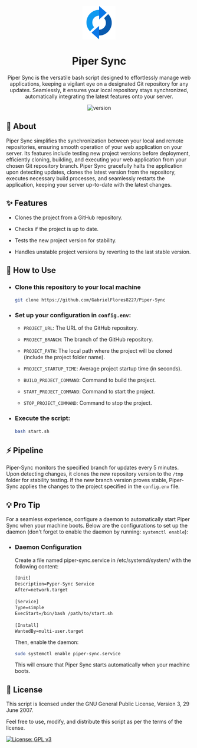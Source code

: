 <div align="center">
  <a href="https://www.gabriel-flores.dev/" target="_blank">
    <img src='https://github.com/GabrielFlores8227/GabrielFlores8227/blob/main/global-assets/Piper-Sync/piper-sync.png' height='90'>
  </a>
</div>

<h1 align="center">
  Piper Sync
</h1>

<p align="center">
  Piper Sync is the versatile bash script designed to effortlessly manage web applications, keeping a vigilant eye on a designated Git 
  repository for any updates. Seamlessly, it ensures your local repository stays synchronized, automatically integrating the latest 
  features onto your server.
</p>

<p align="center">
  <img src="https://img.shields.io/badge/version-1.0.0-blue" alt="version">
</p>

## 📝 About

Piper Sync simplifies the synchronization between your local and remote repositories, ensuring smooth operation of your web application 
on your server. Its features include testing new project versions before deployment, efficiently cloning, building, and executing your 
web application from your chosen Git repository branch. Piper Sync gracefully halts the application upon detecting updates, clones the 
latest version from the repository, executes necessary build processes, and seamlessly restarts the application, keeping your server 
up-to-date with the latest changes.

## ✨ Features

- Clones the project from a GitHub repository.

- Checks if the project is up to date.

- Tests the new project version for stability.

- Handles unstable project versions by reverting to the last stable version.

## 🔧 How to Use

- ### Clone this repository to your local machine

  ```bash
  git clone https://github.com/GabrielFlores8227/Piper-Sync
  ```

- ### Set up your configuration in `config.env`:

  - `PROJECT_URL`: The URL of the GitHub repository.
  
  - `PROJECT_BRANCH`: The branch of the GitHub repository.
  
  - `PROJECT_PATH`: The local path where the project will be cloned (include the project folder name).
  
  - `PROJECT_STARTUP_TIME`: Average project startup time (in seconds).
  
  - `BUILD_PROJECT_COMMAND`: Command to build the project.
  
  - `START_PROJECT_COMMAND`: Command to start the project.
  
  - `STOP_PROJECT_COMMAND`: Command to stop the project.
    
- ### Execute the script:

  ```bash
  bash start.sh
  ```

## ⚡ Pipeline

Piper-Sync monitors the specified branch for updates every 5 minutes. Upon detecting changes, it clones the new repository version to the 
`/tmp` folder for stability testing. If the new branch version proves stable, Piper-Sync applies the changes to the project specified in the 
`config.env` file.

## 💡 Pro Tip

For a seamless experience, configure a daemon to automatically start Piper Sync when your machine boots. Below are the configurations to set up 
the daemon (don't forget to enable the daemon by running: `systemctl enable`):

- ### Daemon Configuration

  Create a file named piper-sync.service in /etc/systemd/system/ with the following content:
  
  ```servie
  [Unit]
  Description=Pyper-Sync Service
  After=network.target
  
  [Service]
  Type=simple
  ExecStart=/bin/bash /path/to/start.sh
  
  [Install]
  WantedBy=multi-user.target
  ```

  Then, enable the daemon:

  ```bash
  sudo systemctl enable piper-sync.service
  ```

  This will ensure that Piper Sync starts automatically when your machine boots.

## 📖 License

This script is licensed under the GNU General Public License, Version 3, 29 June 2007.

Feel free to use, modify, and distribute this script as per the terms of the license.

[![License: GPL v3](https://img.shields.io/badge/License-GPL%20v3-blue.svg)](https://opensource.org/licenses/GPL-3.0)

